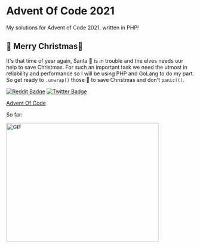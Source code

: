 # Advent Of Code 2021
My solutions for Advent of Code 2021, written in PHP!

## 🎄 Merry Christmas🎄

It's that time of year again, Santa 🎅 is in trouble and the elves needs our help to save Christmas. For such an
important task we need the utmost in reliability and performance so I will be using PHP and GoLang to do my
part. So get ready to `.unwrap()` those 🎁 to save Christmas and don't `panic!()`.

[![Reddit Badge](https://img.shields.io/badge/-Reddit-0e76a8?style=flat-square&logo=Reddit&logoColor=white)](https://www.reddit.com/r/adventofcode/)
[![Twitter Badge](https://img.shields.io/badge/-Twitter-00acee?style=flat-square&logo=Twitter&logoColor=white)](https://twitter.com/AngelGrigorov3)

[Advent Of Code](https://adventofcode.com/)

So far:

<img align="center" alt="GIF" src="https://user-images.githubusercontent.com/45225789/144907507-57bad541-4964-421e-a492-72768a40bc8c.png" width="408" height="318" />

